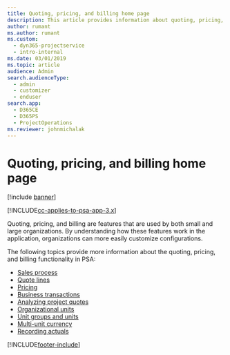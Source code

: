 ```yaml
---
title: Quoting, pricing, and billing home page
description: This article provides information about quoting, pricing, and billing.
author: rumant
ms.author: rumant
ms.custom: 
  - dyn365-projectservice
  - intro-internal
ms.date: 03/01/2019
ms.topic: article
audience: Admin
search.audienceType: 
  - admin
  - customizer
  - enduser
search.app: 
  - D365CE
  - D365PS
  - ProjectOperations
ms.reviewer: johnmichalak
---
```


# Quoting, pricing, and billing home page

[!include [banner](../includes/psa-now-project-operations.md)]

[!INCLUDE[cc-applies-to-psa-app-3.x](../includes/cc-applies-to-psa-app-3x.md)]

Quoting, pricing, and billing are features that are used by both small and large organizations. By understanding how these features work in the application, organizations can more easily customize configurations.

The following topics provide more information about the quoting, pricing, and billing functionality in PSA:

- [Sales process](basic-sales-process.md)
- [Quote lines](basic-quote-lines.md)
- [Pricing](basic-pricing.md)
- [Business transactions](basic-business-transactions.md)
- [Analyzing project quotes](basic-analyzing-quotes.md)
- [Organizational units](advanced-organizational.md)
- [Unit groups and units](advanced-units.md)
- [Multi-unit currency](advanced-currency.md)
- [Recording actuals](advanced-actuals.md)


[!INCLUDE[footer-include](../includes/footer-banner.md)]
